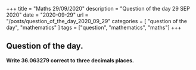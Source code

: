 +++
title = "Maths 29/09/2020"
description = "Question of the day 29 SEP 2020"
date = "2020-09-29"
url = "/posts/question_of_the_day_2020_09_29"
categories = [ "question of the day", "mathematics" ]
tags = ["question", "mathematics", "maths"]
+++

## Question of the day.
 
 
**Write 36.063279 correct to three decimals places.**




